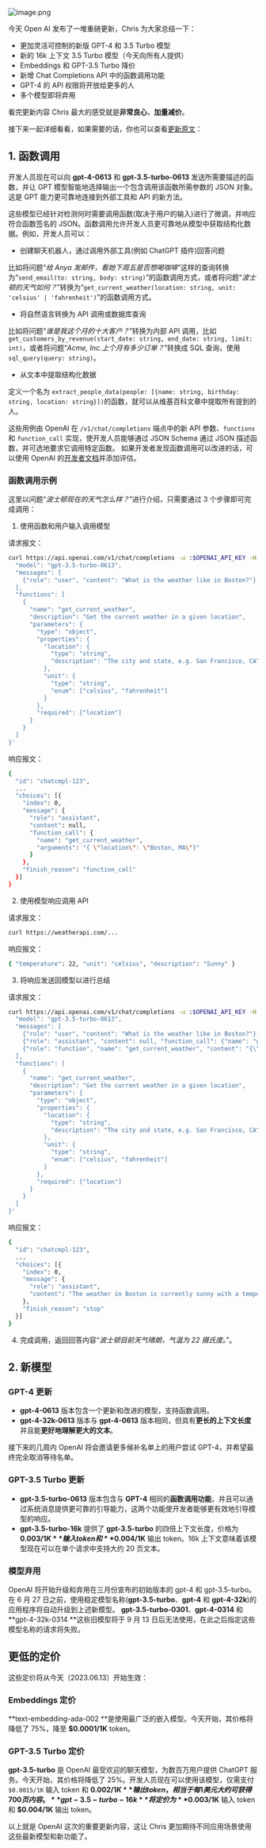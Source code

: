 ![image.png](https://cdn.nlark.com/yuque/0/2023/png/186051/1686699272337-148819d3-77ce-498d-a2d3-a45b07bc4567.png#averageHue=%233a013a&clientId=u94980313-18f9-4&from=paste&height=904&id=u8897157a&originHeight=904&originWidth=1499&originalType=binary&ratio=1&rotation=0&showTitle=false&size=435554&status=done&style=none&taskId=udeaffcb5-0369-4a35-b873-4f7e990175e&title=&width=1499)

今天 Open AI 发布了一堆重磅更新，Chris 为大家总结一下：

- 更加灵活可控制的新版 GPT-4 和 3.5 Turbo 模型
- 新的 16k 上下文 3.5 Turbo 模型（今天向所有人提供）
- Embeddings 和 GPT-3.5 Turbo 降价
- 新增 Chat Completions API 中的函数调用功能
- GPT-4 的 API 权限将开放给更多的人
- 多个模型即将弃用

看完更新内容 Chris 最大的感受就是**非常良心**，**加量减价**。

接下来一起详细看看，如果需要的话，你也可以查看[更新原文](https://openai.com/blog/function-calling-and-other-api-updates)：

## 1. 函数调用

开发人员现在可以向 **gpt-4-0613** 和 **gpt-3.5-turbo-0613** 发送所需要描述的函数，并让 GPT 模型智能地选择输出一个包含调用该函数所需参数的 JSON 对象。这是 GPT 能力更可靠地连接到外部工具和 API 的新方法。

这些模型已经针对检测何时需要调用函数(取决于用户的输入)进行了微调，并响应符合函数签名的 JSON。函数调用允许开发人员更可靠地从模型中获取结构化数据。例如，开发人员可以：

- 创建聊天机器人，通过调用外部工具(例如 ChatGPT 插件)回答问题

比如将问题“_给 Anya 发邮件，看她下周五是否想喝咖啡_”这样的查询转换为“`send_email(to: string, body: string)`”的函数调用方式，或者将问题“_波士顿的天气如何？_”转换为“`get_current_weather(location: string, unit: 'celsius' | 'fahrenheit')`”的函数调用方式。

- 将自然语言转换为 API 调用或数据库查询

比如将问题“_谁是我这个月的十大客户？_”转换为内部 API 调用，比如 `get_customers_by_revenue(start_date: string, end_date: string, limit: int)`，或者将问题“_Acme, Inc.上个月有多少订单？_”转换成 SQL 查询，使用`sql_query(query: string)`。

- 从文本中提取结构化数据

定义一个名为 `extract_people_data(people: [{name: string, birthday: string, location: string}])`的函数，就可以从维基百科文章中提取所有提到的人。

这些用例由 OpenAI 在 `/v1/chat/completions` 端点中的新 API 参数、`functions` 和 `function_call` 实现，使开发人员能够通过 JSON Schema 通过 JSON 描述函数，并可选地要求它调用特定函数。
如果开发者发现函数调用可以改进的话，可以使用 OpenAI 的[开发者文档](https://platform.openai.com/docs/guides/gpt/function-calling)并添加评估。

### 函数调用示例

这里以问题“_波士顿现在的天气怎么样？_”进行介绍，只需要通过 3 个步骤即可完成调用：

1. 使用函数和用户输入调用模型

请求报文：

```bash
curl https://api.openai.com/v1/chat/completions -u :$OPENAI_API_KEY -H 'Content-Type: application/json' -d '{
  "model": "gpt-3.5-turbo-0613",
  "messages": [
    {"role": "user", "content": "What is the weather like in Boston?"}
  ],
  "functions": [
    {
      "name": "get_current_weather",
      "description": "Get the current weather in a given location",
      "parameters": {
        "type": "object",
        "properties": {
          "location": {
            "type": "string",
            "description": "The city and state, e.g. San Francisco, CA"
          },
          "unit": {
            "type": "string",
            "enum": ["celsius", "fahrenheit"]
          }
        },
        "required": ["location"]
      }
    }
  ]
}'
```

响应报文：

```bash
{
  "id": "chatcmpl-123",
  ...
  "choices": [{
    "index": 0,
    "message": {
      "role": "assistant",
      "content": null,
      "function_call": {
        "name": "get_current_weather",
        "arguments": "{ \"location\": \"Boston, MA\"}"
      }
    },
    "finish_reason": "function_call"
  }]
}
```

2. 使用模型响应调用 API

请求报文：

```bash
curl https://weatherapi.com/...
```

响应报文：

```bash
{ "temperature": 22, "unit": "celsius", "description": "Sunny" }
```

3. 将响应发送回模型以进行总结

请求报文：

```bash
curl https://api.openai.com/v1/chat/completions -u :$OPENAI_API_KEY -H 'Content-Type: application/json' -d '{
  "model": "gpt-3.5-turbo-0613",
  "messages": [
    {"role": "user", "content": "What is the weather like in Boston?"},
    {"role": "assistant", "content": null, "function_call": {"name": "get_current_weather", "arguments": "{ \"location\": \"Boston, MA\"}"}},
    {"role": "function", "name": "get_current_weather", "content": "{\"temperature\": "22", \"unit\": \"celsius\", \"description\": \"Sunny\"}"}
  ],
  "functions": [
    {
      "name": "get_current_weather",
      "description": "Get the current weather in a given location",
      "parameters": {
        "type": "object",
        "properties": {
          "location": {
            "type": "string",
            "description": "The city and state, e.g. San Francisco, CA"
          },
          "unit": {
            "type": "string",
            "enum": ["celsius", "fahrenheit"]
          }
        },
        "required": ["location"]
      }
    }
  ]
}'
```

响应报文：

```bash
{
  "id": "chatcmpl-123",
  ...
  "choices": [{
    "index": 0,
    "message": {
      "role": "assistant",
      "content": "The weather in Boston is currently sunny with a temperature of 22 degrees Celsius.",
    },
    "finish_reason": "stop"
  }]
}
```

4. 完成调用，返回回答内容“_波士顿目前天气晴朗，气温为 22 摄氏度。_”。

## 2. 新模型

### GPT-4 更新

- **gpt-4-0613** 版本包含一个更新和改进的模型，支持函数调用。
- **gpt-4-32k-0613** 版本与 **gpt-4-0613** 版本相同，但具有**更长的上下文长度**并且能**更好地理解更大的文本**。

接下来的几周内 OpenAI 将会邀请更多候补名单上的用户尝试 GPT-4，并希望最终完全取消等待名单。

### GPT-3.5 Turbo 更新

- **gpt-3.5-turbo-0613** 版本包含与 **GPT-4** 相同的**函数调用功能**，并且可以通过系统消息提供更可靠的引导能力，这两个功能使开发者能够更有效地引导模型的响应。
- **gpt-3.5-turbo-16k** 提供了 **gpt-3.5-turbo** 的四倍上下文长度，价格为 **$0.003/1K** 输入 token 和 **$0.004/1K** 输出 token。16k 上下文意味着该模型现在可以在单个请求中支持大约 20 页文本。

### 模型弃用

OpenAI 将开始升级和弃用在三月份宣布的初始版本的 gpt-4 和 gpt-3.5-turbo。在 6 月 27 日之前，使用稳定模型名称(**gpt-3.5-turbo**、**gpt-4** 和 **gpt-4-32k**)的应用程序将自动升级到上述新模型。
**gpt-3.5-turbo-0301**、**gpt-4-0314** 和 **gpt-4-32k-0314 **这些旧模型将于 9 月 13 日后无法使用，在此之后指定这些模型名称的请求将失败。

## 更低的定价

这些定价将从今天（2023.06.13）开始生效：

### Embeddings 定价

**text-embedding-ada-002 **是使用最广泛的嵌入模型。今天开始，其价格将降低了 75%，降至 **$0.0001/1K** token。

### GPT-3.5 Turbo 定价

**gpt-3.5-turbo** 是 OpenAI 最受欢迎的聊天模型，为数百万用户提供 ChatGPT 服务。今天开始，其价格将降低了 25%。开发人员现在可以使用该模型，仅需支付 `$0.0015/1K` 输入 token 和 **$0.002/1K** 输出 token，相当于每 1 美元大约可获得 700 页内容。
**gpt-3.5-turbo-16k** 将定价为 **$0.003/1K** 输入 token 和 **$0.004/1K** 输出 token。

以上就是 OpenAI 这次的重要更新内容，这让 Chris 更加期待不同应用场景使用这些最新模型和新功能了。

